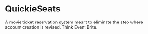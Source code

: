 # QuickieSeats
A movie ticket reservation system meant to eliminate the step where account creation is revised. Think Event Brite.
